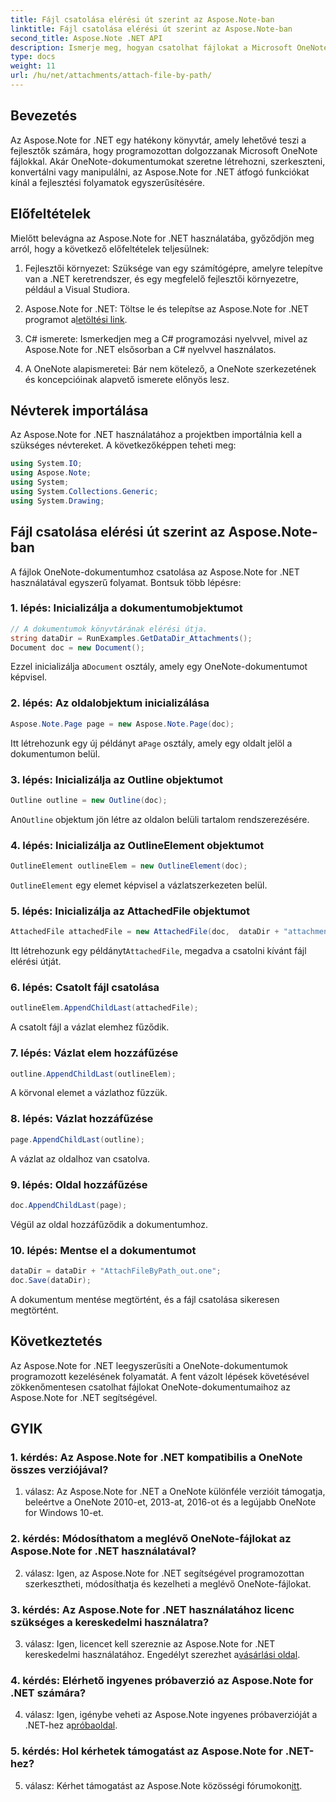 ```yaml
---
title: Fájl csatolása elérési út szerint az Aspose.Note-ban
linktitle: Fájl csatolása elérési út szerint az Aspose.Note-ban
second_title: Aspose.Note .NET API
description: Ismerje meg, hogyan csatolhat fájlokat a Microsoft OneNote dokumentumokhoz programozottan az Aspose.Note for .NET használatával. Egyszerűsítse le fejlesztési folyamatát ezzel az átfogó oktatóanyaggal.
type: docs
weight: 11
url: /hu/net/attachments/attach-file-by-path/
---
```

## Bevezetés

Az Aspose.Note for .NET egy hatékony könyvtár, amely lehetővé teszi a fejlesztők számára, hogy programozottan dolgozzanak Microsoft OneNote fájlokkal. Akár OneNote-dokumentumokat szeretne létrehozni, szerkeszteni, konvertálni vagy manipulálni, az Aspose.Note for .NET átfogó funkciókat kínál a fejlesztési folyamatok egyszerűsítésére.

## Előfeltételek

Mielőtt belevágna az Aspose.Note for .NET használatába, győződjön meg arról, hogy a következő előfeltételek teljesülnek:

1. Fejlesztői környezet: Szüksége van egy számítógépre, amelyre telepítve van a .NET keretrendszer, és egy megfelelő fejlesztői környezetre, például a Visual Studiora.

2.  Aspose.Note for .NET: Töltse le és telepítse az Aspose.Note for .NET programot a[letöltési link](https://releases.aspose.com/note/net/).

3. C# ismerete: Ismerkedjen meg a C# programozási nyelvvel, mivel az Aspose.Note for .NET elsősorban a C# nyelvvel használatos.

4. A OneNote alapismeretei: Bár nem kötelező, a OneNote szerkezetének és koncepcióinak alapvető ismerete előnyös lesz.

## Névterek importálása

Az Aspose.Note for .NET használatához a projektben importálnia kell a szükséges névtereket. A következőképpen teheti meg:

```csharp
using System.IO;
using Aspose.Note;
using System;
using System.Collections.Generic;
using System.Drawing;
```

## Fájl csatolása elérési út szerint az Aspose.Note-ban

A fájlok OneNote-dokumentumhoz csatolása az Aspose.Note for .NET használatával egyszerű folyamat. Bontsuk több lépésre:

### 1. lépés: Inicializálja a dokumentumobjektumot

```csharp
// A dokumentumok könyvtárának elérési útja.
string dataDir = RunExamples.GetDataDir_Attachments();
Document doc = new Document();
```

 Ezzel inicializálja a`Document` osztály, amely egy OneNote-dokumentumot képvisel.

### 2. lépés: Az oldalobjektum inicializálása

```csharp
Aspose.Note.Page page = new Aspose.Note.Page(doc);
```

 Itt létrehozunk egy új példányt a`Page` osztály, amely egy oldalt jelöl a dokumentumon belül.

### 3. lépés: Inicializálja az Outline objektumot

```csharp
Outline outline = new Outline(doc);
```

 An`Outline` objektum jön létre az oldalon belüli tartalom rendszerezésére.

### 4. lépés: Inicializálja az OutlineElement objektumot

```csharp
OutlineElement outlineElem = new OutlineElement(doc);
```

`OutlineElement` egy elemet képvisel a vázlatszerkezeten belül.

### 5. lépés: Inicializálja az AttachedFile objektumot

```csharp
AttachedFile attachedFile = new AttachedFile(doc,  dataDir + "attachment.txt");
```

 Itt létrehozunk egy példányt`AttachedFile`, megadva a csatolni kívánt fájl elérési útját.

### 6. lépés: Csatolt fájl csatolása

```csharp
outlineElem.AppendChildLast(attachedFile);
```

A csatolt fájl a vázlat elemhez fűződik.

### 7. lépés: Vázlat elem hozzáfűzése

```csharp
outline.AppendChildLast(outlineElem);
```

A körvonal elemet a vázlathoz fűzzük.

### 8. lépés: Vázlat hozzáfűzése

```csharp
page.AppendChildLast(outline);
```

A vázlat az oldalhoz van csatolva.

### 9. lépés: Oldal hozzáfűzése

```csharp
doc.AppendChildLast(page);
```

Végül az oldal hozzáfűződik a dokumentumhoz.

### 10. lépés: Mentse el a dokumentumot

```csharp
dataDir = dataDir + "AttachFileByPath_out.one";
doc.Save(dataDir);
```

A dokumentum mentése megtörtént, és a fájl csatolása sikeresen megtörtént.

## Következtetés

Az Aspose.Note for .NET leegyszerűsíti a OneNote-dokumentumok programozott kezelésének folyamatát. A fent vázolt lépések követésével zökkenőmentesen csatolhat fájlokat OneNote-dokumentumaihoz az Aspose.Note for .NET segítségével.

## GYIK

### 1. kérdés: Az Aspose.Note for .NET kompatibilis a OneNote összes verziójával?

1. válasz: Az Aspose.Note for .NET a OneNote különféle verzióit támogatja, beleértve a OneNote 2010-et, 2013-at, 2016-ot és a legújabb OneNote for Windows 10-et.

### 2. kérdés: Módosíthatom a meglévő OneNote-fájlokat az Aspose.Note for .NET használatával?

2. válasz: Igen, az Aspose.Note for .NET segítségével programozottan szerkesztheti, módosíthatja és kezelheti a meglévő OneNote-fájlokat.

### 3. kérdés: Az Aspose.Note for .NET használatához licenc szükséges a kereskedelmi használatra?

 3. válasz: Igen, licencet kell szereznie az Aspose.Note for .NET kereskedelmi használatához. Engedélyt szerezhet a[vásárlási oldal](https://purchase.aspose.com/buy).

### 4. kérdés: Elérhető ingyenes próbaverzió az Aspose.Note for .NET számára?

 4. válasz: Igen, igénybe veheti az Aspose.Note ingyenes próbaverzióját a .NET-hez a[próbaoldal](https://releases.aspose.com/).

### 5. kérdés: Hol kérhetek támogatást az Aspose.Note for .NET-hez?

 5. válasz: Kérhet támogatást az Aspose.Note közösségi fórumokon[itt](https://forum.aspose.com/c/note/28).